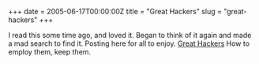 +++
date = 2005-06-17T00:00:00Z
title = "Great Hackers"
slug = "great-hackers"
+++

I read this some time ago, and loved it. Began to think of it again and made a
mad search to find it. Posting here for all to enjoy. [Great Hackers][1]  How
to employ them, keep them.

  [1]: http://www.paulgraham.com/gh.html
